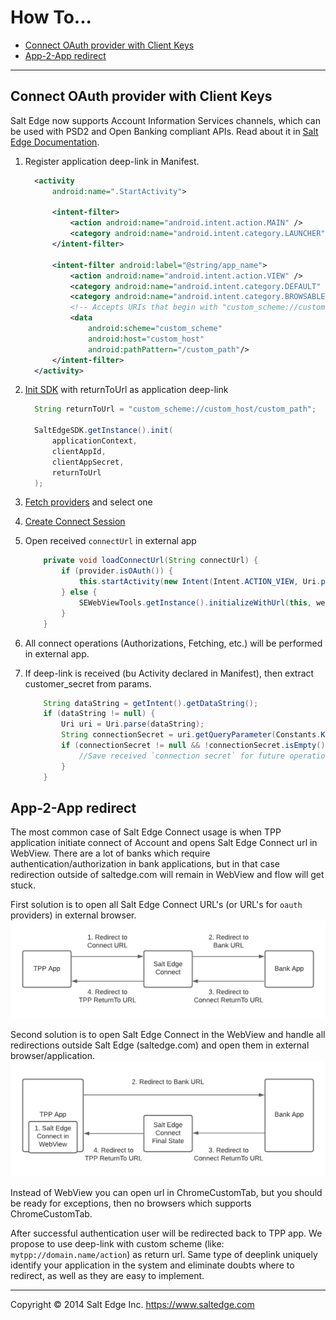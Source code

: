 # How To...  
  
* [Connect OAuth provider with Client Keys](#connect-oauth-provider-with-client-keys)  
* [App-2-App redirect](#app-2-app-redirect)  

---
  
## Connect OAuth provider with Client Keys  

Salt Edge now supports Account Information Services channels, which can be used with PSD2 and Open Banking compliant APIs.
Read about it in [Salt Edge Documentation](https://docs.saltedge.com/general/#client_provider_keys).

1. Register application deep-link in Manifest.
    ```xml
      <activity
          android:name=".StartActivity">

          <intent-filter>
              <action android:name="android.intent.action.MAIN" />
              <category android:name="android.intent.category.LAUNCHER" />
          </intent-filter>

          <intent-filter android:label="@string/app_name">
              <action android:name="android.intent.action.VIEW" />
              <category android:name="android.intent.category.DEFAULT" />
              <category android:name="android.intent.category.BROWSABLE" />
              <!-- Accepts URIs that begin with "custom_scheme://custom_host/custom_path" -->
              <data
                  android:scheme="custom_scheme"
                  android:host="custom_host"
                  android:pathPattern="/custom_path"/>
          </intent-filter>
      </activity>
    ```

2. [Init SDK](https://github.com/saltedge/saltedge-android/blob/master/SDK_GUIDE.MD#init-sdk) with returnToUrl as application deep-link
    ```java
      String returnToUrl = "custom_scheme://custom_host/custom_path";

      SaltEdgeSDK.getInstance().init(
          applicationContext, 
          clientAppId, 
          clientAppSecret, 
          returnToUrl
      );
    ```

3. [Fetch providers](https://github.com/saltedge/saltedge-android/blob/master/SDK_GUIDE.MD#fetch-list-of-available-providers) and select one

4. [Create Connect Session](https://github.com/saltedge/saltedge-android/blob/master/SDK_GUIDE.MD#create-connect-session)

5. Open received `connectUrl` in external app 
    ```java
        private void loadConnectUrl(String connectUrl) {
            if (provider.isOAuth()) {
                this.startActivity(new Intent(Intent.ACTION_VIEW, Uri.parse(connectUrl)));//Open in external app
            } else {
                SEWebViewTools.getInstance().initializeWithUrl(this, webView, connectUrl, this);//Open in WebView
            }
        }
    ```

6. All connect operations (Authorizations, Fetching, etc.) will be performed in external app.

7. If deep-link is received (bu Activity declared in Manifest), then extract customer_secret from params.
    ```java
        String dataString = getIntent().getDataString();
        if (dataString != null) {
            Uri uri = Uri.parse(dataString);
            String connectionSecret = uri.getQueryParameter(Constants.KEY_CONNECTION_SECRET);
            if (connectionSecret != null && !connectionSecret.isEmpty()) {
                //Save received `connection secret` for future operations
            }
        }
    ```
  
## App-2-App redirect  

The most common case of Salt Edge Connect usage is when TPP application initiate connect of Account and opens Salt Edge Connect url in WebView.
There are a lot of banks which require authentication/authorization in bank applications, but in that case redirection outside of saltedge.com will remain in WebView and flow will get stuck.
  
First solution is to open all Salt Edge Connect URL's (or URL's for `oauth` providers) in external browser.  
![app-2-app redirect base flow](/docs/app-2-app-1.png)  
  
Second solution is to open Salt Edge Connect in the WebView and handle all redirections outside Salt Edge (saltedge.com) and open them in external browser/application.  
![app-2-app redirect hybrid flow](/docs/app-2-app-2.png)  
  
Instead of WebView you can open url in ChromeCustomTab, but you should be ready for exceptions, then no browsers which supports ChromeCustomTab.  
  
After successful authentication user will be redirected back to TPP app. 
We propose to use deep-link with custom scheme (like: `mytpp://domain.name/action`) as return url. 
Same type of deeplink uniquely identify your application in the system and eliminate doubts where to redirect, as well as they are easy to implement.  
  
---
Copyright © 2014 Salt Edge Inc. https://www.saltedge.com
